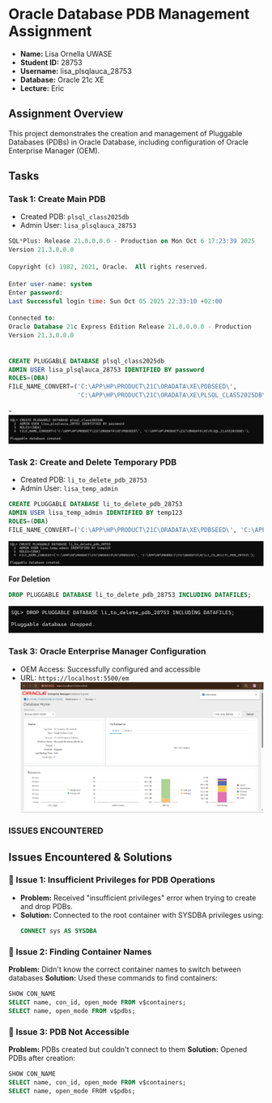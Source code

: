 # Oracle Database PDB Management Assignment


- **Name:** Lisa Ornella UWASE
- **Student ID:** 28753
- **Username:** lisa_plsqlauca_28753
- **Database:** Oracle 21c XE
- **Lecture:** Eric

## Assignment Overview
This project demonstrates the creation and management of Pluggable Databases (PDBs) in Oracle Database, 
including configuration of Oracle Enterprise Manager (OEM).

## Tasks

###  Task 1: Create Main PDB
- Created PDB: `plsql_class2025db`
- Admin User: `lisa_plsqlauca_28753`
  
```sql
SQL*Plus: Release 21.0.0.0.0 - Production on Mon Oct 6 17:23:39 2025
Version 21.3.0.0.0

Copyright (c) 1982, 2021, Oracle.  All rights reserved.

Enter user-name: system
Enter password:
Last Successful login time: Sun Oct 05 2025 22:33:10 +02:00

Connected to:
Oracle Database 21c Express Edition Release 21.0.0.0.0 - Production
Version 21.3.0.0.0


CREATE PLUGGABLE DATABASE plsql_class2025db
ADMIN USER lisa_plsqlauca_28753 IDENTIFIED BY password
ROLES=(DBA)
FILE_NAME_CONVERT=('C:\APP\HP\PRODUCT\21C\ORADATA\XE\PDBSEED\', 
                   'C:\APP\HP\PRODUCT\21C\ORADATA\XE\PLSQL_CLASS2025DB\');
```
-![image alt]( https://github.com/LisaOrnella/plsql-pluggable-database/blob/main/CREATE%20DATABASE.png?raw=true)

###  Task 2: Create and Delete Temporary PDB
- Created PDB: `li_to_delete_pdb_28753`
- Admin User: `lisa_temp_admin`
  
```sql
CREATE PLUGGABLE DATABASE li_to_delete_pdb_28753
ADMIN USER lisa_temp_admin IDENTIFIED BY temp123
ROLES=(DBA)
FILE_NAME_CONVERT=('C:\APP\HP\PRODUCT\21C\ORADATA\XE\PDBSEED\', 'C:\APP\HP\PRODUCT\21C\ORADATA\XE\LI_TO_DELETE_PDB_28753\');
``` 

 ![image alt](https://github.com/LisaOrnella/plsql-pluggable-database/blob/main/2ND%20DATABE%20CREATED.png?raw=true)
  
 **For Deletion**
 
  ```sql
  DROP PLUGGABLE DATABASE li_to_delete_pdb_28753 INCLUDING DATAFILES;
  ```
 ![image alt](https://github.com/LisaOrnella/plsql-pluggable-database/blob/main/drop%20plug.png?raw=true)



### Task 3: Oracle Enterprise Manager Configuration
- OEM Access: Successfully configured and accessible
- URL: `https://localhost:5500/em`
  ![image alt](https://github.com/LisaOrnella/plsql-pluggable-database/blob/main/Screenshot%202025-10-02%20110721.png?raw=true)

### ISSUES ENCOUNTERED
## Issues Encountered & Solutions

### 🔧 Issue 1: Insufficient Privileges for PDB Operations
- **Problem:** Received "insufficient privileges" error when trying to create and drop PDBs.
- **Solution:** Connected to the root container with SYSDBA privileges using:
  ```sql
  CONNECT sys AS SYSDBA
  ```

### 🔧 Issue 2: Finding Container Names
**Problem:** Didn't know the correct container names to switch between databases
**Solution:** Used these commands to find containers:
```sql
SHOW CON_NAME
SELECT name, con_id, open_mode FROM v$containers;
SELECT name, open_mode FROM v$pdbs;
```
### 🔧 Issue 3: PDB Not Accessible
**Problem:** PDBs created but couldn't connect to them
**Solution:** Opened PDBs after creation:
```sql
SHOW CON_NAME
SELECT name, con_id, open_mode FROM v$containers;
SELECT name, open_mode FROM v$pdbs;
```
